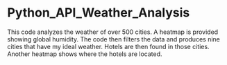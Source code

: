 # Python_API_Weather_Analysis

This code analyzes the weather of over 500 cities.  A heatmap is provided showing global humidity. The code then filters the data and produces nine cities that have my ideal weather. Hotels are then found in those cities. Another heatmap shows where the hotels are located.

